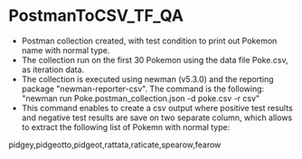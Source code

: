 # PostmanToCSV_TF_QA
- Postman collection created, with test condition to print out Pokemon name with normal type.
- The collection run on the first 30 Pokemon using the data file Poke.csv, as iteration data.
- The collection is executed using newman (v5.3.0) and the reporting package "newman-reporter-csv". The command is the following: "newman run Poke.postman_collection.json -d poke.csv -r csv"
- This command enables to create a csv output where positive test results and negative test results are save on two separate column, which allows to extract the following list of Pokemn with normal type:

pidgey,pidgeotto,pidgeot,rattata,raticate,spearow,fearow